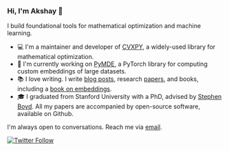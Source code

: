 ### Hi, I'm Akshay 👋

I build foundational tools for mathematical optimization and machine learning. 

- 💻 I'm a maintainer and developer of [CVXPY](https://github.com/cvxpy/cvxpy), a widely-used library for mathematical optimization.
- 🔭 I'm currently working on [PyMDE](https://github.com/cvxgrp/pymde), a PyTorch library for computing custom embeddings of large datasets.
- 📚 I love writing. I write [blog posts](https://www.debugmind.com/2020/01/04/paths-to-the-future-a-year-at-google-brain/), research [papers](https://www.akshayagrawal.com/), and books, including a [book on embeddings](https://web.stanford.edu/~boyd/papers/min_dist_emb.html).
- 🎓 I graduated from Stanford University with a PhD, advised by [Stephen Boyd](https://web.stanford.edu/~boyd/index.html). All my papers are accompanied by open-source software, available on Github.

I'm always open to conversations. Reach me via [email](mailto:akshayka@cs.stanford.edu). 

[![Twitter Follow](https://img.shields.io/twitter/follow/akshaykagrawal?label=Follow&style=social)](https://twitter.com/akshaykagrawal)

<!--
**akshayka/akshayka** is a ✨ _special_ ✨ repository because its `README.md` (this file) appears on your GitHub profile.
